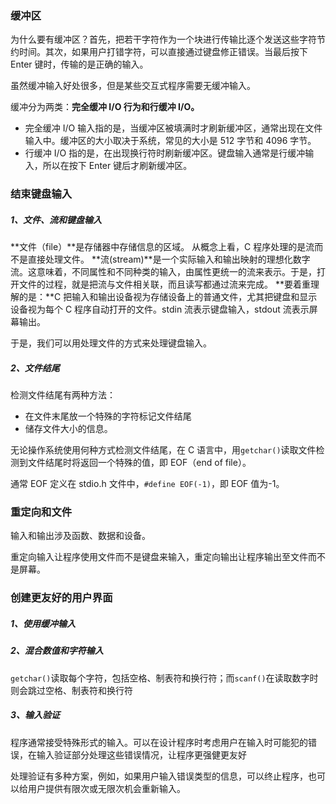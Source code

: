 ### 缓冲区

为什么要有缓冲区？首先，把若干字符作为一个块进行传输比逐个发送这些字符节约时间。其次，如果用户打错字符，可以直接通过键盘修正错误。当最后按下 Enter 键时，传输的是正确的输入。

虽然缓冲输入好处很多，但是某些交互式程序需要无缓冲输入。

缓冲分为两类：**完全缓冲 I/O 行为和行缓冲 I/O。**

- 完全缓冲 I/O 输入指的是，当缓冲区被填满时才刷新缓冲区，通常出现在文件输入中。缓冲区的大小取决于系统，常见的大小是 512 字节和 4096 字节。
- 行缓冲 I/O 指的是，在出现换行符时刷新缓冲区。键盘输入通常是行缓冲输入，所以在按下 Enter 键后才刷新缓冲区。

### 结束键盘输入

##### 1、文件、流和键盘输入

**文件（file）**是存储器中存储信息的区域。
从概念上看，C 程序处理的是流而不是直接处理文件。
**流(stream)**是一个实际输入和输出映射的理想化数字流。这意味着，不同属性和不同种类的输入，由属性更统一的流来表示。于是，打开文件的过程，就是把流与文件相关联，而且读写都通过流来完成。
**要着重理解的是：**C 把输入和输出设备视为存储设备上的普通文件，尤其把键盘和显示设备视为每个 C 程序自动打开的文件。stdin 流表示键盘输入，stdout 流表示屏幕输出。

于是，我们可以用处理文件的方式来处理键盘输入。

##### 2、文件结尾

检测文件结尾有两种方法：

- 在文件末尾放一个特殊的字符标记文件结尾
- 储存文件大小的信息。

无论操作系统使用何种方式检测文件结尾，在 C 语言中，用`getchar()`读取文件检测到文件结尾时将返回一个特殊的值，即 EOF（end of file）。

通常 EOF 定义在 stdio.h 文件中，`#define EOF(-1)`，即 EOF 值为-1。

### 重定向和文件

输入和输出涉及函数、数据和设备。

重定向输入让程序使用文件而不是键盘来输入，重定向输出让程序输出至文件而不是屏幕。

### 创建更友好的用户界面

##### 1、使用缓冲输入

##### 2、混合数值和字符输入

`getchar()`读取每个字符，包括空格、制表符和换行符；而`scanf()`在读取数字时则会跳过空格、制表符和换行符

##### 3、输入验证

程序通常接受特殊形式的输入。可以在设计程序时考虑用户在输入时可能犯的错误，在输入验证部分处理这些错误情况，让程序更强健更友好

处理验证有多种方案，例如，如果用户输入错误类型的信息，可以终止程序，也可以给用户提供有限次或无限次机会重新输入。
